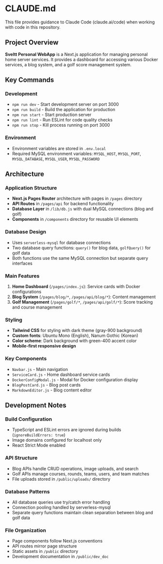 # CLAUDE.md

This file provides guidance to Claude Code (claude.ai/code) when working with code in this repository.

## Project Overview

**Sveltt Personal WebApp** is a Next.js application for managing personal home server services. It provides a dashboard for accessing various Docker services, a blog system, and a golf score management system.

## Key Commands

### Development
- `npm run dev` - Start development server on port 3000
- `npm run build` - Build the application for production
- `npm run start` - Start production server
- `npm run lint` - Run ESLint for code quality checks
- `npm run stop` - Kill process running on port 3000

### Environment
- Environment variables are stored in `.env.local`
- Required MySQL environment variables: `MYSQL_HOST`, `MYSQL_PORT`, `MYSQL_DATABASE`, `MYSQL_USER`, `MYSQL_PASSWORD`

## Architecture

### Application Structure
- **Next.js Pages Router** architecture with pages in `/pages` directory
- **API Routes** in `/pages/api` for backend functionality
- **Database Layer** in `/lib/db.js` with dual MySQL connections (blog and golf)
- **Components** in `/components` directory for reusable UI elements

### Database Design
- Uses `serverless-mysql` for database connections
- Two database query functions: `query()` for blog data, `golfQuery()` for golf data
- Both functions use the same MySQL connection but separate query interfaces

### Main Features
1. **Home Dashboard** (`/pages/index.js`): Service cards with Docker configurations
2. **Blog System** (`/pages/blog/*`, `/pages/api/blog/*`): Content management
3. **Golf Management** (`/pages/golf/*`, `/pages/api/golf/*`): Score tracking and course management

### Styling
- **Tailwind CSS** for styling with dark theme (gray-900 background)
- **Custom fonts**: Ubuntu Mono (English), Nanum Gothic (Korean)
- **Color scheme**: Dark background with green-400 accent color
- **Mobile-first responsive design**

### Key Components
- `Navbar.js` - Main navigation
- `ServiceCard.js` - Home dashboard service cards
- `DockerConfigModal.js` - Modal for Docker configuration display
- `BlogPostCard.js` - Blog post cards
- `MarkdownEditor.js` - Blog content editor

## Development Notes

### Build Configuration
- TypeScript and ESLint errors are ignored during builds (`ignoreBuildErrors: true`)
- Image domains configured for localhost only
- React Strict Mode enabled

### API Structure
- Blog APIs handle CRUD operations, image uploads, and search
- Golf APIs manage courses, rounds, teams, users, and team matches
- File uploads stored in `/public/uploads/` directory

### Database Patterns
- All database queries use try/catch error handling
- Connection pooling handled by serverless-mysql
- Separate query functions maintain clean separation between blog and golf data

### File Organization
- Page components follow Next.js conventions
- API routes mirror page structure
- Static assets in `/public` directory
- Development documentation in `/public/dev_doc`